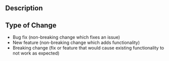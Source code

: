 ## Description
<!-- Please include a summary of the change, motivation, and context. Screenshots are encouraged. -->


## Type of Change <!-- Delete the ones that do not apply -->

- Bug fix (non-breaking change which fixes an issue)
- New feature (non-breaking change which adds functionality)
- Breaking change (fix or feature that would cause existing functionality to not work as expected)

<!--
Note to Author:

- Did you include the Jira ticket in the title of the pull request?
- Does this change require a documentation update?
- Are there other steps that need to be done, before or after this is merged?
  - If so, consider adding a checklist to this pull request do you don't forget about them.

-->
